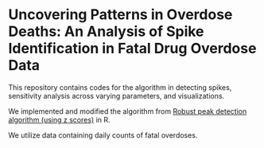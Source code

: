 # Uncovering Patterns in Overdose Deaths: An Analysis of Spike Identification in Fatal Drug Overdose Data

This repository contains codes for the algorithm in detecting spikes, sensitivity analysis across varying parameters, and visualizations.

We implemented and modified the algorithm from [Robust peak detection algorithm (using z scores)]([https://stackoverflow.com/a/22640362](https://stackoverflow.com/questions/22583391/peak-signal-detection-in-realtime-timeseries-data/22640362#22640362)) in R.

We utilize data containing daily counts of fatal overdoses. 
